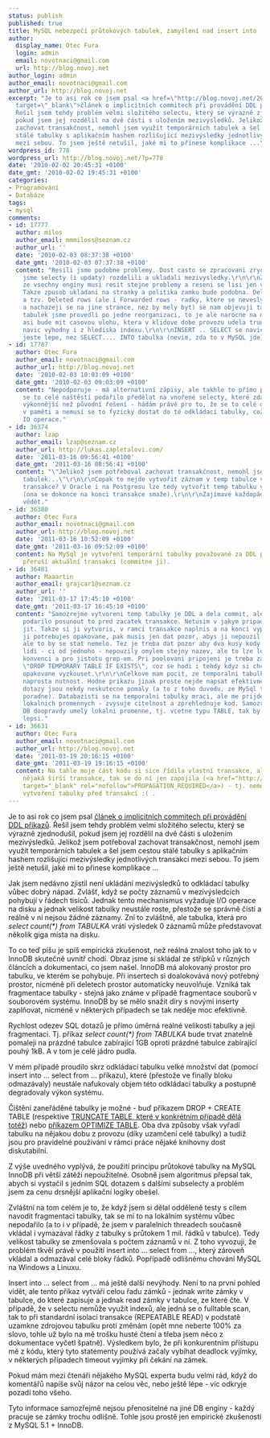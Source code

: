 ```yaml
---
status: publish
published: true
title: MySQL nebezpečí průtokových tabulek, zamyšlení nad insert into ... select from
author:
  display_name: Otec Fura
  login: admin
  email: novotnaci@gmail.com
  url: http://blog.novoj.net
author_login: admin
author_email: novotnaci@gmail.com
author_url: http://blog.novoj.net
excerpt: "Je to asi rok co jsem psal <a href=\"http://blog.novoj.net/2008/08/23/mysql-temporary-tables-inside-transaction-and-the-magic-of-implicit-commit/\"
  target=\"_blank\">článek o implicitních commitech při provádění DDL příkazů</a>.
  Řešil jsem tehdy problém velmi složitého selectu, který se výrazně zjednodušil,
  pokud jsem jej rozdělil na dvě části s uložením mezivýsledků. Jelikož jsem potřeboval
  zachovat transakčnost, nemohl jsem využít temporárních tabulek a šel jsem cestou
  stálé tabulky s aplikačním hashem rozlišující mezivýsledky jednotlivých transakcí
  mezi sebou. To jsem ještě netušil, jaké mi to přinese komplikace ...\r\n\r\n"
wordpress_id: 778
wordpress_url: http://blog.novoj.net/?p=778
date: '2010-02-02 20:45:31 +0100'
date_gmt: '2010-02-02 19:45:31 +0100'
categories:
- Programování
- Databáze
tags:
- mysql
comments:
- id: 17777
  author: milos
  author_email: mmmiloss@seznam.cz
  author_url: ''
  date: '2010-02-03 08:37:38 +0100'
  date_gmt: '2010-02-03 07:37:38 +0100'
  content: "Resili jsme podobne problemy. Dost casto se zpracovani zrychlilo, kdyz
    jsme selecty (i updaty) rozdelili a ukladali mezivysledky.\r\n\r\nZda se ale,
    ze vsechny enginy musi resit stejne problemy a reseni se lisi jen v detailech.
    Takze zpusob ukladani na stranky a politika zamku bude podobna. Delam na Sybase
    a tzv. Deleted rows (ale i Forwarded rows - radky, ktere se nevesly po update
    a nachazeji se na jine strance, nez by mely byt) se nam objevuji take. U kmenovych
    tabulek jsme provedli po jedne reorganizaci, to je ale narocne na misto. \r\n\r\nNejlepsi
    asi bude mit casovou ulohu, ktera v klidove dobe provozu udela truncate. Ten je
    navic vyhodny i z hlediska indexu.\r\n\r\nINSERT .. SELECT se navic v Sybase chova
    jeste lepe, nez SELECT.... INTO tabulka (nevim, zda to v MySQL jde)."
- id: 17787
  author: Otec Fura
  author_email: novotnaci@gmail.com
  author_url: http://blog.novoj.net
  date: '2010-02-03 10:03:09 +0100'
  date_gmt: '2010-02-03 09:03:09 +0100'
  content: "Nepodporuje - má alternativní zápisy, ale takhle to přímo použít nejde:\r\n\r\nhttp://dev.mysql.com/doc/refman/5.0/en/ansi-diff-select-into-table.html\r\n\r\nMě
    se to celé naštěstí podařilo předělat na vnořené selecty, které zdá se jsou i
    výkonnější než původní řešení - hádám právě pro to, že se to celé dokáže odehrát
    v paměti a nemusí se to fyzicky dostat do té odkládací tabulky, což by zahrnovalo
    IO operace."
- id: 36374
  author: lzap
  author_email: lzap@seznam.cz
  author_url: http://lukas.zapletalovi.com/
  date: '2011-03-16 09:56:41 +0100'
  date_gmt: '2011-03-16 08:56:41 +0100'
  content: "\"Jelikož jsem potřeboval zachovat transakčnost, nemohl jsem využít temporárních
    tabulek...\"\r\n\r\nCopak to nejde vytvořit záznam v temp tabulce v rámci jedné
    transakce? V Oracle i na Postgresu lze tedy vytvořit temp tabulku v rámci transakce
    (ona se dokonce na konci transakce smaže).\r\n\r\nZajímavé každopádně. Je to dobré
    vědět."
- id: 36380
  author: Otec Fura
  author_email: novotnaci@gmail.com
  author_url: http://blog.novoj.net
  date: '2011-03-16 10:52:09 +0100'
  date_gmt: '2011-03-16 09:52:09 +0100'
  content: Na MySql je vytvoření temporární tabulky považované za DDL příkaz, který
    přeruší aktuální transakci (commitne ji).
- id: 36481
  author: Maaartin
  author_email: grajcar1@seznam.cz
  author_url: ''
  date: '2011-03-17 17:45:10 +0100'
  date_gmt: '2011-03-17 16:45:10 +0100'
  content: "Samozrejme vytvoreni temp tabulky je DDL a dela commit, ale me se vzdy
    podarilo posunout to pred zacatek transakce. Netusim v jakym pripade by to nemelo
    jit. Takze si ji vytvoris, v ramci transakce naplnis a na konci vyprazdnis. Pokud
    ji potrebujes opakovane, pak musis jen dat pozor, abys ji nepouzil vickrat soucasne,
    ale to by se stat nemelo. Tez je treba dat pozor aby dva kusy kody od ruznych
    lidi - ci od jednoho - nepouzily omylem stejny nazev, ale to lze lehce resit vhodnou
    konvenci a pro jistotu grep-em. Pri poolovani pripojeni je treba zacit necim jako
    \"DROP TEMPORARY TABLE IF EXISTS\", coz se hodi i tehdy kdyz si chces kus kodu
    opakovane vyzkouset.\r\n\r\nCelkove mam pocit, ze temporalni tabulky jsou v MySql
    naprosta nutnost. Hodne prikazu jinak proste nejde napsat efektivne, protoze vnoreny
    dotazy jsou nekdy neskutecne pomaly (a to z toho duvodu, ze MySql to neumi udelat
    poradne). Databazisti se na temporalni tabulky mraci, ale me prijde ze je to obdoba
    lokalnich promennych - zvysuje citelnost a zprehlednuje kod. Samozrejme kdyby
    DB doopravdy umely lokalni promenne, tj. vcetne typu TABLE, tak by to bylo mnohem
    lepsi."
- id: 36631
  author: Otec Fura
  author_email: novotnaci@gmail.com
  author_url: http://blog.novoj.net
  date: '2011-03-19 20:16:15 +0100'
  date_gmt: '2011-03-19 19:16:15 +0100'
  content: No tahle moje část kódu si sice řídila vlastní transakce, ale pokud existovala
    nějaká širší transakce, tak se do ní jen zapojila (<a href="http://static.springsource.org/spring/docs/2.0.x/api/org/springframework/transaction/TransactionDefinition.html#PROPAGATION_REQUIRED"
    target="_blank" rel="nofollow">PROPAGATION_REQUIRED</a>) - tj. nemohl jsem zaručit
    vytvoření tabulky před transakcí :( .
---
```

<p>Je to asi rok co jsem psal <a href="http://blog.novoj.net/2008/08/23/mysql-temporary-tables-inside-transaction-and-the-magic-of-implicit-commit/" target="_blank">článek o implicitních commitech při provádění DDL příkazů</a>. Řešil jsem tehdy problém velmi složitého selectu, který se výrazně zjednodušil, pokud jsem jej rozdělil na dvě části s uložením mezivýsledků. Jelikož jsem potřeboval zachovat transakčnost, nemohl jsem využít temporárních tabulek a šel jsem cestou stálé tabulky s aplikačním hashem rozlišující mezivýsledky jednotlivých transakcí mezi sebou. To jsem ještě netušil, jaké mi to přinese komplikace ...</p>
<p><a id="more"></a><a id="more-778"></a></p>
<p>Jak jsem nedávno zjistil není ukládání mezivýsledků to odkládací tabulky vůbec dobrý nápad. Zvlášť, když se počty záznamů v mezivýsledcích pohybují v řádech tisíců. Jednak tento mechanismus vyžaduje I/O operace na disku a jednak velikost tabulky neustále roste, přestože se správně čistí a reálně v ní nejsou žádné záznamy. Zní to zvláštně, ale tabulka, která pro <cite>select count(*) from TABULKA</cite> vrátí výsledek 0 záznamů může představovat několik giga místa na disku.</p>
<p>To co teď píšu je spíš empirická zkušenost, než reálná znalost toho jak to v InnoDB skutečně uvnitř chodí. Obraz jsme si skládal ze střípků v různých článcích a dokumentaci, co jsem našel. InnoDB má alokovaný prostor pro tabulku, ve kterém se pohybuje. Při insertech si doalokovává nový potřebný prostor, nicméně při deletech prostor automaticky neuvolňuje. Vzniká tak fragmentace tabulky - stejná jako známe v případě fragmentace souborů v souborovém systému. InnoDB by se mělo snažit díry s novými inserty zaplňovat, nicméně v některých případech se tak neděje moc efektivně.</p>
<p>Rychlost odezev SQL dotazů je přímo úměrná reálné velikosti tabulky a jeji fragmentaci. Tj. příkaz <cite>select count(*) from TABULKA</cite> bude trvat znatelně pomaleji na prázdné tabulce zabírající 1GB oproti prázdné tabulce zabírající pouhý 1kB. A v tom je celé jádro pudla.</p>
<p>V mém případě proudilo skrz odkládací tabulku velké množství dat (pomocí insert into ... select from ... příkazu), které (přestože ve finally bloku odmazávaly) neustále nafukovaly objem této odkládací tabulky a postupně degradovaly výkon systému.</p>
<p>Čištění zaneřáděné tabulky je možné - buď příkazem DROP + CREATE TABLE (respektive <a href="http://dev.mysql.com/doc/refman/5.0/en/truncate-table.html" target="_blank">TRUNCATE TABLE, které v konkrétním případě dělá totéž</a>) nebo <a href="http://dev.mysql.com/doc/refman/5.1/en/optimize-table.html" target="_blank">příkazem OPTIMIZE TABLE</a>. Oba dva způsoby však vyřadí tabulku na nějakou dobu z provozu (díky uzamčení celé tabulky) a tudíž jsou pro pravidelné používání v rámci práce nějaké knihovny dost diskutabilní.</p>
<p>Z výše uvedného vyplývá, že použití principu průtokové tabulky na MySQL InnoDB při větší zátěži nepoužitelné. Osobně jsem algoritmus přepsal tak, abych si vystačil s jedním SQL dotazem s dalšími subselecty a problém jsem za cenu drsnější aplikační logiky obešel.</p>
<p>Zvláštní na tom celém je to, že když jsem si dělal odděleně testy s cílem navodit fragmentaci tabulky, tak se mi to na lokálním systému vůbec nepodařilo (a to i v případě, že jsem v paralelních threadech současně vkládal i vymazával řádky z tabulky s průtokem 1 mil. řádků v tabulce). Tedy velikost tabulky se zmenšovala s počtem záznamů v ní. Z toho vyvozuji, že problém tkvěl právě v použití insert into ... select from ..., který zároveň vkládal a odmazával celé bloky řádků. Popřípadě odlišnému chování MySQL na Windows a Linuxu.</p>
<p>Insert into ... select from ... má ještě další nevýhody. Není to na první pohled vidět, ale tento příkaz vytváří celou řadu zámků - jednak write zámky v tabulce, do které zapisuje a jednak read zámky v tabulce, ze které čte. V případě, že v selectu nemůže využít indexů, ale jedná se o fulltable scan, tak to při standardní isolaci transakce (REPEATABLE READ) v podstatě uzamkne zdrojovou tabulku proti změnám (opět mne neberte 100% za slovo, tohle už bylo na mě trošku husté čtení a třeba jsem něco z dokumentace vyčetl špatně). Výsledkem bylo, že při konkurentním přístupu mě z kódu, který tyto statementy používá začaly vybíhat deadlock vyjímky, v některých případech timeout vyjímky při čekání na zámek.</p>
<p>Pokud mám mezi čtenáři nějakého MySQL experta budu velmi rád, když do komentářů napíše svůj názor na celou věc, nebo ještě lépe - víc odkryje pozadí toho všeho.</p>
<p>Tyto informace samozřejmě nejsou přenositelné na jiné DB enginy - každý pracuje se zámky trochu odlišně. Tohle jsou prostě jen empirické zkušenosti z MySQL 5.1 + InnoDB.</p>
